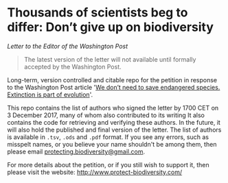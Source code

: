 # Thousands of scientists beg to differ: Don’t give up on biodiversity
*Letter to the Editor of the Washington Post*

>The latest version of the letter will not available until formally accepted by the Washington Post.

Long-term, version controlled and citable repo for the petition in response to the Washington Post article '[We don’t need to save endangered species. Extinction is part of evolution](https://www.washingtonpost.com/outlook/we-dont-need-to-save-endangered-species-extinction-is-part-of-evolution/2017/11/21/57fc5658-cdb4-11e7-a1a3-0d1e45a6de3d_story.html?utm_term=.2fe8095b2ea2)'.

This repo contains the list of authors who signed the letter by 1700 CET on 3 December 2017, many of whom also contributed to its writing It also contains the code for retrieving and verifying these authors. In the future, it will also hold the published and final version of the letter. The list of authors is available in `.tsv`, `.ods` and `.pdf` format. If you see any errors, such as misspelt names, or you believe your name shouldn't be among them, then please email protecting.biodiversity@gmail.com.

For more details about the petition, or if you still wish to support it, then please visit the website: http://www.protect-biodiversity.com/
